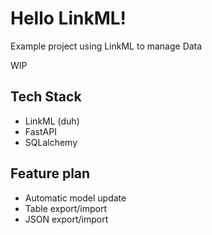 # Hello LinkML!

Example project using LinkML to manage Data

WIP

## Tech Stack
- LinkML (duh)
- FastAPI
- SQLalchemy

## Feature plan
- Automatic model update
- Table export/import
- JSON export/import
